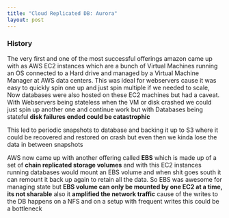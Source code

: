 ```yaml
---
title: "Cloud Replicated DB: Aurora"
layout: post
---
```


### History 

The very first and one of the most successful offerings amazon came up with as AWS EC2 instances which are a bunch of Virtual Machines running an OS connected to a Hard drive and managed by a Virtual Machine Manager at AWS data centers. This was ideal for webservers cause it was easy to quickly spin one up and just spin multiple if we needed to scale, Now databases were also hosted on these EC2 machines but had a caveat. With Webservers being stateless when the VM or disk crashed we could just spin up another one and continue work but with Databases being stateful **disk failures ended could be catastrophic**

This led to periodic snapshots to database and backing it up to S3 where it could be recovered and restored on crash but even then we kinda lose the data in between snapshots

AWS now came up with another offering called **EBS** which is made up of a set of **chain replicated storage volumes** and with this EC2 instances running databases would mount an EBS volume and when shit goes south it can remount it back up again to retain  all the data. So EBS was awesome for managing state but  **EBS volume can only be mounted by one EC2 at a time, its not sharable** also it **amplified the network traffic** cause of the writes to the DB happens on a NFS and on a setup with frequent writes this could be a bottleneck

